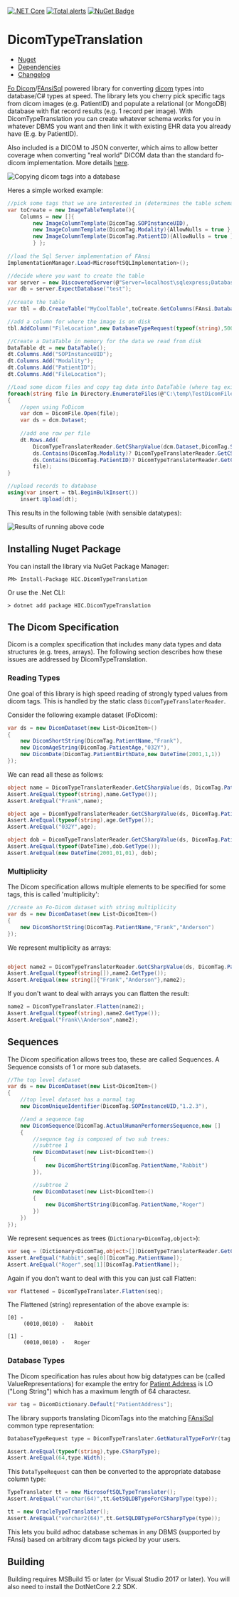 
[![.NET Core](https://github.com/HicServices/DicomTypeTranslation/actions/workflows/dotnet-core.yml/badge.svg)](https://github.com/HicServices/DicomTypeTranslation/actions/workflows/dotnet-core.yml) [![Total alerts](https://img.shields.io/lgtm/alerts/g/HicServices/DicomTypeTranslation.svg?logo=lgtm&logoWidth=18)](https://lgtm.com/projects/g/HicServices/DicomTypeTranslation/alerts/) [![NuGet Badge](https://buildstats.info/nuget/HIC.DicomTypeTranslation)](https://buildstats.info/nuget/HIC.DicomTypeTranslation)

# DicomTypeTranslation

- [Nuget](https://www.nuget.org/packages/HIC.DicomTypeTranslation/)
- [Dependencies](./Packages.md)
- [Changelog](./CHANGELOG.md)


[Fo Dicom](https://github.com/fo-dicom/fo-dicom)/[FAnsiSql](https://github.com/HicServices/FAnsiSql) powered library for converting [dicom](https://www.dicomlibrary.com/dicom/) types into database/C# types at speed. The library lets you cherry pick specific tags from dicom images (e.g. PatientID) and populate a relational (or MongoDB) database with flat record results (e.g. 1 record per image). With DicomTypeTranslation you can create whatever schema works for you in whatever DBMS you want and then link it with existing EHR data you already have (E.g. by PatientID).

Also included is a DICOM to JSON converter, which aims to allow better coverage when converting "real world" DICOM data than the standard fo-dicom implementation. More details [here](docs/JsonDicomConverters.md).

![Copying dicom tags into a database](docs/images/LibraryPurpose.png "What we do, take dicom tags and put them in a database")

Heres a simple worked example:

```csharp
//pick some tags that we are interested in (determines the table schema created)
var toCreate = new ImageTableTemplate(){
    Columns = new []{
        new ImageColumnTemplate(DicomTag.SOPInstanceUID),
        new ImageColumnTemplate(DicomTag.Modality){AllowNulls = true },
        new ImageColumnTemplate(DicomTag.PatientID){AllowNulls = true }
        } };
            
//load the Sql Server implementation of FAnsi
ImplementationManager.Load<MicrosoftSQLImplementation>();

//decide where you want to create the table
var server = new DiscoveredServer(@"Server=localhost\sqlexpress;Database=test;Integrated Security=true;",FAnsi.DatabaseType.MicrosoftSQLServer);
var db = server.ExpectDatabase("test");
            
//create the table
var tbl = db.CreateTable("MyCoolTable",toCreate.GetColumns(FAnsi.DatabaseType.MicrosoftSQLServer));

//add a column for where the image is on disk
tbl.AddColumn("FileLocation",new DatabaseTypeRequest(typeof(string),500),true,500);

//Create a DataTable in memory for the data we read from disk
DataTable dt = new DataTable();
dt.Columns.Add("SOPInstanceUID");
dt.Columns.Add("Modality");
dt.Columns.Add("PatientID");
dt.Columns.Add("FileLocation");

//Load some dicom files and copy tag data into DataTable (where tag exists)
foreach(string file in Directory.EnumerateFiles(@"C:\temp\TestDicomFiles","*.dcm", SearchOption.AllDirectories))
{
    //open using FoDicom
    var dcm = DicomFile.Open(file);
    var ds = dcm.Dataset;
             
    //add one row per file
    dt.Rows.Add(
        DicomTypeTranslaterReader.GetCSharpValue(dcm.Dataset,DicomTag.SOPInstanceUID),
        ds.Contains(DicomTag.Modality)? DicomTypeTranslaterReader.GetCSharpValue(dcm.Dataset,DicomTag.Modality):DBNull.Value,
        ds.Contains(DicomTag.PatientID)? DicomTypeTranslaterReader.GetCSharpValue(dcm.Dataset,DicomTag.PatientID):DBNull.Value,
        file);
}

//upload records to database
using(var insert = tbl.BeginBulkInsert())
    insert.Upload(dt);
```

This results in the following table (with sensible datatypes):

![Results of running above code](docs/images/ExampleTable.png "Results of running the above code, a table with all tags populated")

## Installing Nuget Package

You can install the library via NuGet Package Manager:
```
PM> Install-Package HIC.DicomTypeTranslation
```

Or use the .Net CLI:

```
> dotnet add package HIC.DicomTypeTranslation
```

## The Dicom Specification
Dicom is a complex specification that includes many data types and data structures (e.g. trees, arrays).  The following section describes how these issues are addressed by DicomTypeTranslation.

### Reading Types

One goal of this library is high speed reading of strongly typed values from dicom tags.  This is handled by the static class `DicomTypeTranslaterReader`.

Consider the following example dataset (FoDicom):

```csharp
var ds = new DicomDataset(new List<DicomItem>()
{
    new DicomShortString(DicomTag.PatientName,"Frank"),
    new DicomAgeString(DicomTag.PatientAge,"032Y"),
    new DicomDate(DicomTag.PatientBirthDate,new DateTime(2001,1,1))
});
```

We can read all these as follows:

```csharp
object name = DicomTypeTranslaterReader.GetCSharpValue(ds, DicomTag.PatientName);
Assert.AreEqual(typeof(string),name.GetType());
Assert.AreEqual("Frank",name);

object age = DicomTypeTranslaterReader.GetCSharpValue(ds, DicomTag.PatientAge);
Assert.AreEqual(typeof(string),age.GetType());
Assert.AreEqual("032Y",age);

object dob = DicomTypeTranslaterReader.GetCSharpValue(ds, DicomTag.PatientBirthDate);
Assert.AreEqual(typeof(DateTime),dob.GetType());
Assert.AreEqual(new DateTime(2001,01,01), dob);
```

### Multiplicity

The Dicom specification allows multiple elements to be specified for some tags, this is called 'multiplicity':

```csharp
//create an Fo-Dicom dataset with string multiplicity
var ds = new DicomDataset(new List<DicomItem>()
{
    new DicomShortString(DicomTag.PatientName,"Frank","Anderson")
});
```

We represent multiplicity as arrays:

```csharp

object name2 = DicomTypeTranslaterReader.GetCSharpValue(ds, DicomTag.PatientName);
Assert.AreEqual(typeof(string[]),name2.GetType());
Assert.AreEqual(new string[]{"Frank","Anderson"},name2);
```

If you don't want to deal with arrays you can flatten the result:

```csharp
name2 = DicomTypeTranslater.Flatten(name2);
Assert.AreEqual(typeof(string),name2.GetType());
Assert.AreEqual("Frank\\Anderson",name2);
```

## Sequences

The Dicom specification allows trees too, these are called Sequences.  A Sequence consists of 1 or more sub datasets.

```csharp
//The top level dataset
var ds = new DicomDataset(new List<DicomItem>()
{
    //top level dataset has a normal tag
    new DicomUniqueIdentifier(DicomTag.SOPInstanceUID,"1.2.3"), 

    //and a sequence tag
    new DicomSequence(DicomTag.ActualHumanPerformersSequence,new []
    {
        //sequnce tag is composed of two sub trees:
        //subtree 1
        new DicomDataset(new List<DicomItem>()
        {
            new DicomShortString(DicomTag.PatientName,"Rabbit")
        }), 

        //subtree 2
        new DicomDataset(new List<DicomItem>()
        {
            new DicomShortString(DicomTag.PatientName,"Roger")
        })
    })
});
```

We represent sequences as trees (`Dictionary<DicomTag,object>`):

```csharp
var seq = (Dictionary<DicomTag,object>[])DicomTypeTranslaterReader.GetCSharpValue(ds, DicomTag.ActualHumanPerformersSequence);
Assert.AreEqual("Rabbit",seq[0][DicomTag.PatientName]);
Assert.AreEqual("Roger",seq[1][DicomTag.PatientName]);
```

Again if you don't want to deal with this you can just call Flatten:

```csharp
var flattened = DicomTypeTranslater.Flatten(seq);
```

The Flattened (string) representation of the above example is:
```
[0] - 
 	 (0010,0010) - 	 Rabbit

[1] - 
 	 (0010,0010) - 	 Roger
```

### Database Types

The Dicom specification has rules about how big datatypes can be (called ValueRepresentations) for example the entry for [Patient Address](http://northstar-www.dartmouth.edu/doc/idl/html_6.2/DICOM_Attributes.html) is LO ("Long String") which has a maximum length of 64 charactesr.

```csharp
var tag = DicomDictionary.Default["PatientAddress"];            
```

The library supports translating DicomTags into the matching [FAnsiSql](https://github.com/HicServices/FAnsiSql) common type representation:

```csharp
DatabaseTypeRequest type = DicomTypeTranslater.GetNaturalTypeForVr(tag.DictionaryEntry.ValueRepresentations,tag.DictionaryEntry.ValueMultiplicity);

Assert.AreEqual(typeof(string),type.CSharpType);
Assert.AreEqual(64,type.Width);
```

This `DataTypeRequest` can then be converted to the appropriate database column type:

```csharp
TypeTranslater tt = new MicrosoftSQLTypeTranslater();
Assert.AreEqual("varchar(64)",tt.GetSQLDBTypeForCSharpType(type));

tt = new OracleTypeTranslater();
Assert.AreEqual("varchar2(64)",tt.GetSQLDBTypeForCSharpType(type));
```

This lets you build adhoc database schemas in any DBMS (supported by FAnsi) based on arbitrary dicom tags picked by your users.

## Building

Building requires MSBuild 15 or later (or Visual Studio 2017 or later).  You will also need to install the DotNetCore 2.2 SDK.
